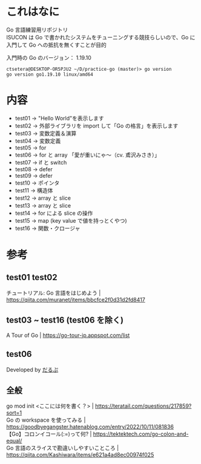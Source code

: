 # これはなに

Go 言語練習用リポジトリ  
ISUCON は Go で書かれたシステムをチューニングする競技らしいので、Go に入門して Go への抵抗を無くすことが目的

入門時の Go のバージョン： 1.19.10

```
ctsetera@DESKTOP-OR5PJU2 ~/D/practice-go (master)> go version
go version go1.19.10 linux/amd64
```

# 内容

- test01 -> "Hello World"を表示します
- test02 -> 外部ライブラリを import して「Go の格言」を表示します
- test03 -> 変数定義＆演算
- test04 -> 変数定義
- test05 -> for
- test06 -> for と array 「愛が重いにゃ～（cv. 鳶沢みさき）」
- test07 -> if と switch
- test08 -> defer
- test09 -> defer
- test10 -> ポインタ
- test11 -> 構造体
- test12 -> array と slice
- test13 -> array と slice
- test14 -> for による slice の操作
- test15 -> map (key value で値を持っとくやつ)
- test16 -> 関数・クロージャ

# 参考

## test01 test02

チュートリアル: Go 言語をはじめよう | https://qiita.com/muranet/items/bbcfce2f0d31d2fd8417

## test03 ~ test16 (test06 を除く)

A Tour of Go | https://go-tour-jp.appspot.com/list

## test06

Developed by [だるぷ](https://github.com/mitixx)

## 全般

go mod init <ここには何を書く？> | https://teratail.com/questions/217859?sort=1  
Go の workspace を使ってみる | https://goodbyegangster.hatenablog.com/entry/2022/10/11/081836  
【Go】コロンイコール(:=)って何? | https://tektektech.com/go-colon-and-equal/  
Go 言語のスライスで勘違いしやすいこところ | https://qiita.com/Kashiwara/items/e621a4ad8ec00974f025
